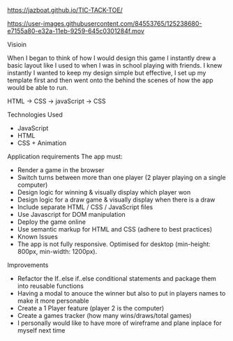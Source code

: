 https://jazboat.github.io/TIC-TACK-TOE/

https://user-images.githubusercontent.com/84553765/125238680-e7155a80-e32a-11eb-9259-645c0301284f.mov


Visioin 

When I began to think of how I would design this game I instantly drew a basic layout like I used to when I was in school playing with friends. I knew instantly I wanted to keep my design simple but effective, I set up my template first and then went onto the behind the scenes of how the app would be able to run. 

HTML -> CSS -> javaScript -> CSS

Technologies Used
 - JavaScript
 - HTML
 - CSS + Animation


Application requirements
The app must:

 - Render a game in the browser
 - Switch turns between more than one player (2 player playing on a single computer)
 - Design logic for winning & visually display which player won
 - Design logic for a draw game & visually display when there is a draw
 - Include separate HTML / CSS / JavaScript files
 - Use Javascript for DOM manipulation
 - Deploy the game online
 - Use semantic markup for HTML and CSS (adhere to best practices)
 - Known Issues
 - The app is not fully responsive. Optimised for desktop (min-height: 800px, min-width: 1200px).
 
Improvements

 - Refactor the If..else if..else conditional statements and package them into reusable functions
 - Having a modal to anouce the winner but also to put in players names to make it more personable 
 - Create a 1 Player feature (player 2 is the computer)
 - Create a games tracker (how many wins/draws/total games)
 - I personally would like to have more of wireframe and plane inplace for myself next time
